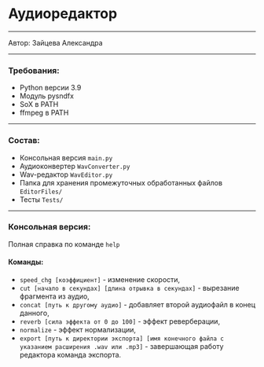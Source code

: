 # Аудиоредактор
___
Автор: Зайцева Александра
___
### Требования:
* Python версии 3.9
* Модуль pysndfx
* SoX в PATH
* ffmpeg в PATH
___
### Состав:
* Консольная версия ```main.py```
* Аудиоконвертер ```WavConverter.py```
* Wav-редактор ```WavEditor.py```
* Папка для хранения промежуточных обработанных файлов ```EditorFiles/```
* Тесты ```Tests/```
___
### Консольная версия:
Полная справка по команде ```help```
#### Команды:
* ```speed_chg [коэффициент]``` - изменение скорости,
* ```cut [начало в секундах] [длина отрывка в секундах]``` - вырезание фрагмента из аудио,
* ```concat [путь к другому аудио]``` - добавляет второй аудиофайл в конец данного,
* ```reverb [сила эффекта от 0 до 100]``` - эффект реверберации,
* ```normalize``` - эффект нормализации,
* ```export [путь к директории экспорта] [имя конечного файла с указанием расширения .wav или .mp3]``` - 
завершающая работу редактора команда экспорта.